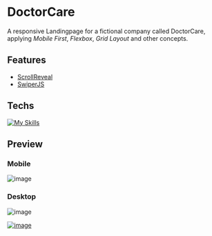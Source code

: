 # DoctorCare

A responsive Landingpage for a fictional company called DoctorCare, applying *Mobile First*, *Flexbox*, *Grid Layout* and other concepts.

## Features 
- [ScrollReveal](https://scrollrevealjs.org/)
- [SwiperJS](https://swiperjs.com/)

## Techs

[![My Skills](https://skillicons.dev/icons?i=js,html,css)](https://skillicons.dev)

## Preview
  ### Mobile
![image](https://user-images.githubusercontent.com/86017907/179071035-d1ce417c-7fbc-4577-bc3b-53515b1e7669.png)
   ### Desktop
![image](https://user-images.githubusercontent.com/86017907/179070946-f7962bcc-1b04-4613-bb18-925c1cb631ec.png)


[![image](https://user-images.githubusercontent.com/86017907/179060688-590eac0e-1195-4bad-80d3-8c848b0af5e2.png)](https://github.com/AndrewsItiel06/first-template/blob/main/LICENSE)

